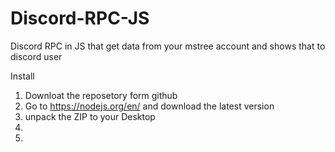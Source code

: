 # Discord-RPC-JS
Discord RPC in JS that get data from your mstree account and shows that to discord user

Install

  1. Downloat the reposetory form github
  2. Go to https://nodejs.org/en/ and download the latest version 
  3. unpack the ZIP to your Desktop
  4. 
  5. 
 
